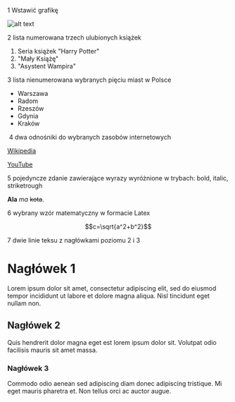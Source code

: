 1 Wstawić grafikę 

![alt text]( https://upload.wikimedia.org/wikipedia/commons/9/90/Logo_of_YouTube_%282013-2015%29.svg )


2 lista numerowana trzech ulubionych książek
1. Seria książek "Harry Potter"
2. "Mały Książę"
3. "Asystent Wampira"

3 lista nienumerowana wybranych pięciu miast w Polsce
+  Warszawa
+  Radom
+  Rzeszów
+  Gdynia
+  Kraków

​
4 dwa odnośniki do wybranych zasobów internetowych

[Wikipedia](https://pl.wikipedia.org/)

[YouTube](https://www.youtube.com/)

5 pojedyncze zdanie zawierające wyrazy wyróżnione w trybach: bold, italic, striketrough

​**Ala** *ma* ~~kota~~.

6 wybrany wzór matematyczny w formacie Latex

$$c=\sqrt{a^2+b^2}$$


7 dwie linie teksu z nagłówkami poziomu 2 i 3
# Nagłówek 1
Lorem ipsum dolor sit amet, consectetur adipiscing elit, sed do eiusmod tempor incididunt ut labore et dolore magna aliqua. Nisl tincidunt eget nullam non.
## Nagłówek 2
Quis hendrerit dolor magna eget est lorem ipsum dolor sit. Volutpat odio facilisis mauris sit amet massa. 
### Nagłówek 3
Commodo odio aenean sed adipiscing diam donec adipiscing tristique. Mi eget mauris pharetra et. Non tellus orci ac auctor augue. 
